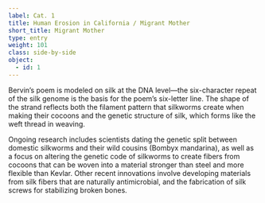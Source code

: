 ```yaml
---
label: Cat. 1
title: Human Erosion in California / Migrant Mother
short_title: Migrant Mother
type: entry
weight: 101
class: side-by-side
object:
  - id: 1
---
```


Bervin’s poem is modeled on silk at the DNA level—the six-character repeat of the silk genome is the basis for the poem’s six-letter line. The shape of the strand reflects both the filament pattern that silkworms create when making their cocoons and the genetic structure of silk, which forms like the weft thread in weaving.

Ongoing research includes scientists dating the genetic split between domestic silkworms and their wild cousins (Bombyx mandarina), as well as a focus on altering the genetic code of silkworms to create fibers from cocoons that can be woven into a material stronger than steel and more flexible than Kevlar. Other recent innovations involve developing materials from silk fibers that are naturally antimicrobial, and the fabrication of silk screws for stabilizing broken bones.

<!-- {{< q-class "backmatter" >}}

## Exhibitions

*Tradition and Innovation: Recent Additions to the Photographs Collection*, the J. Paul Getty Museum at the Getty Center (Los Angeles), June 20–October 8, 2000; *The Public Record: Photographs of the Great Depression from the J. Paul Getty Museum*, Pomona College Museum of Art (Claremont), March 10–May 19, 2002; *About Life: The Photographs of Dorothea Lange*, the J. Paul Getty Museum at the Getty Center (Los Angeles), October 15, 2002–February 9, 2003; *Photographers of Genius*, the J. Paul Getty Museum at the Getty Center (Los Angeles), March 16–July 25, 2004; *In Focus: The Worker*, the J. Paul Getty Museum at the Getty Center (Los Angeles), November 3, 2009–March 21, 2010; *Route 66: The Road and the Romance*, Autry National Center (Los Angeles), June 7–January 4, 2015.

## Bibliography

Keller, Judith. About Life: The Photographs of Dorothea Lange, exh. brochure (Los Angeles: The J. Paul Getty Museum), cover; Keller, Judith. *In Focus: Dorothea Lange. Photographs from the J. Paul Getty Museum.* (Los Angeles: J. Paul Getty Museum, 2002), p.33; *The J. Paul Getty Museum Handbook of the Collections*. 7th ed. (Los Angeles: J. Paul Getty Museum, 2007), p. 309, ill.

{{< /q-class >}} -->
